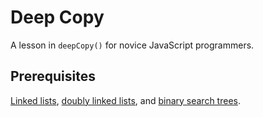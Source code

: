 # Deep Copy
A lesson in `deepCopy()` for novice JavaScript programmers.

## Prerequisites

[Linked lists](https://github.com/mikegagnon/linked-lists/blob/master/README.md),
[doubly linked lists](https://github.com/mikegagnon/dlists/blob/master/README.md), and
[binary search trees](https://github.com/mikegagnon/bst/blob/master/README.md).
